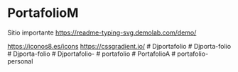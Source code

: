 # PortafolioM

Sitio importante
https://readme-typing-svg.demolab.com/demo/

https://iconos8.es/icons
https://cssgradient.io/
#   D j p o r t a f o l i o  
 #   D j p o r t a - f o l i o  
 #   D j p o r t a - f o l i o  
 #   D j p o r t a f o l i o -  
 #   p o r t a f o l i o  
 #   P o r t a f o l i o A  
 #   p o r t a f o l i o - p e r s o n a l  
 